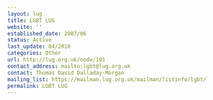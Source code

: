 ```yaml
---
layout: lug
title: LGBT LUG
website: ''
established_date: 2007/06
status: Active
last_update: 04/2010
categories: Other
url: http://lug.org.uk/node/101
contact_address: mailto:lgbt@lug.org.uk
contact: Thomas David Dalladay-Morgan
mailing_list: https://mailman.lug.org.uk/mailman/listinfo/lgbt/
permalink: LGBT LUG
---
```

